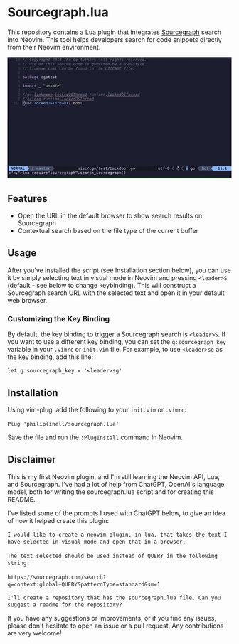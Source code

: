 # Sourcegraph.lua

This repository contains a Lua plugin that integrates
[Sourcegraph](https://sourcegraph.com/) search into Neovim. This tool helps
developers search for code snippets directly from their Neovim environment.

![](usage.gif)

## Features

- Open the URL in the default browser to show search results on Sourcegraph
- Contextual search based on the file type of the current buffer

## Usage

After you've installed the script (see Installation section below), you can use
it by simply selecting text in visual mode in Neovim and pressing `<leader>S`
(default - see below to change keybinding).
This will construct a Sourcegraph search URL with the selected text and open it
in your default web browser.

### Customizing the Key Binding

By default, the key binding to trigger a Sourcegraph search is `<leader>S`. If
you want to use a different key binding, you can set the `g:sourcegraph_key`
variable in your `.vimrc` or `init.vim` file. For example, to use `<leader>sg`
as the key binding, add this line:

```vim
let g:sourcegraph_key = '<leader>sg'
```

## Installation

Using vim-plug, add the following to your `init.vim` or `.vimrc`:

`Plug 'philiplinell/sourcegraph.lua'`

Save the file and run the `:PlugInstall` command in Neovim.

## Disclaimer

This is my first Neovim plugin, and I'm still learning the Neovim API, Lua, and
Sourcegraph. I've had a lot of help from ChatGPT, OpenAI's language model, both
for writing the sourcegraph.lua script and for creating this README.

I've listed some of the prompts I used with ChatGPT below, to give an idea of
how it helped create this plugin:

```
I would like to create a neovim plugin, in lua, that takes the text I have selected in visual mode and open that in a browser.

The text selected should be used instead of QUERY in the following string:

https://sourcegraph.com/search?q=context:global+QUERY&patternType=standard&sm=1
```

```
I'll create a repository that has the sourcegraph.lua file. Can you suggest a readme for the repository?
```

If you have any suggestions or improvements, or if you find any issues, please
don't hesitate to open an issue or a pull request. Any contributions are very
welcome!
